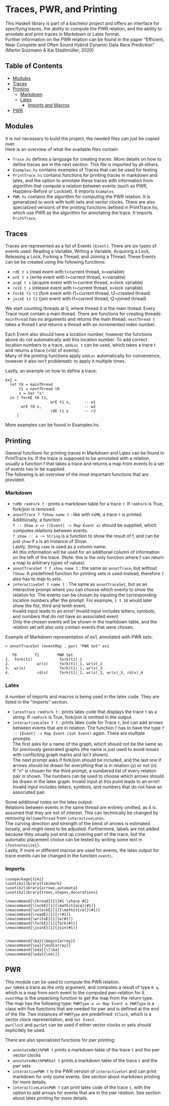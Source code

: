 # Traces, PWR, and Printing
This Haskell library is part of a bachelor project and offers an interface for specifying traces, the ability to compute the PWR relation, and the ability to annotate and print traces in Markdown or Latex format.  
Further information on the PWR relation can be found in the paper "Efficient, Near Complete and Often Sound Hybrid Dynamic Data Race Prediction" (Martin Sulzmann & Kai Stadtmüller, 2020)

## Table of Contents
* [Modules](#modules)
* [Traces](#traces)
* [Printing](#printing)
  * [Markdown](#markdown)
  * [Latex](#latex)
    * [Imports and Macros](#imports)
* [PWR](#pwr)

## Modules
It is not necessary to build the project, the needed files can just be copied over.  
Here is an overview of what the available files contain:
- `Trace.hs` defines a language for creating traces. More details on how to define traces are in the next section. This file is imported by all others.
- `Examples.hs` contains examples of Traces that can be used for testing
- `PrintTrace.hs` contains functions for printing traces in markdown and latex, and the option to annotate these traces with information
from algorithm that compute a relation between events (such as PWR, Happens-Before or Lockset). It imports `Examples`.
- `PWR.hs` contains the algorithm for computing the PWR relation. It is generalized to work with both sets and vector clocks. There are also specialized versions of the printing functions defined in PrintTrace.hs, which use PWR as the algorithm for annotating the trace. It imports `PrintTrace`.


## Traces
Traces are represented as a list of Events `[Event]`. There are six types of events used: Reading a Variable, Writing a Variable, Acquiring a Lock, Releasing a Lock, Forking a Thread, and Joining a Thread. These Events can be be created using the following functions:  
- `rdE t x` (read event with t=current thread, x=variable)
- `wrE t x` (write event with t=current thread, x=variable)
- `acqE t x` (acquire event with t=current thread, x=lock variable)
- `relE t x` (release event with t=current thread, x=lock variable)
- `forkE t1 t2` (fork event with t1=current thread, t2=created thread)
- `joinE t1 t2` (join event with t1=current thread, t2=joined thread)


We start counting threads at 0, where thread 0 is the main thread. Every Trace must contain a main thread. There are functions for creating threads:  
`mainThread` has no arguments and returns the main thread. `nextThread t` takes a thread t and returns a thread with an incremented index number.


Each Event also should have a location number, however the functions above do not automatically add this location number. To add correct location numbers to a trace, `addLoc t` can be used, which takes a trace t and returns a trace (=list of events).  
Many of the printing functions apply `addLoc` automatically for convenience, however it also isn't problematic to apply it multiple times.


Lastly, an example on how to define a trace:  
```
ex1 =
  let t0 = mainThread
      t1 = nextThread t0
      x = Var "x"
  in [ forkE t0 t1,
                    wrE t1 x,      -- w1
       wrE t0 x,                   -- w2
                    rdE t1 x       -- r3
     ]
```
More examples can be found in Examples.hs.

## Printing
General functions for printing traces in Markdown and Latex can be found in PrintTrace.hs. If the trace is supposed to be annotated with a relation, usually a function f that takes a trace and returns a map from events to a set of events has to be supplied.  
The following is an overview of the most important functions that are provided.

### Markdown
- `toMD remFork t` : prints a markdown table for a trace `t`. If `remFork` is True, fork/join is removed.
- `annotTrace f fShow name t` : like with `toMD`, a trace `t` is printed. Additionally, a function  
`f :: Show a => ([Event] -> Map Event a)` should be supplied, which computes relations between events.  
`f_show :: a -> String` is a function to show the result of f, and can be just `show` if `a` is an instance of Show.  
Lastly, String `name` is used as a column name.  
All this information will be used for an additional column of information on the left of the trace. (Note: this is the only function where f can return a map to arbitrary types of values)
- `annotTraceSet f f_show name t` : the same as `annotTrace`, but without `fShow`. A predefined function for printing sets is used instead, therefore `f` also has to map to sets.
- `interactiveSet f name t` : The same as `annotTraceSet`, but as an interactive prompt where you can choose which events to show the relation for. The events can be chosen by inputing the corresponding location numbers after the prompt. For example, `1 3 10` would later show the fist, third and tenth event.  
Invalid input leads to an error! Invalid input includes letters, symbols, and numbers that do not have an associated event.  
Only the chosen events will be shown in the markdown table, and the relation set will also only contain events that were chosen.


Example of Markdown representation of ex1, annotated with PWR sets:  
``` 
> annotTraceSet (eventMap . pwr) "PWR Set" ex1

   T0        T1        PWR Set
1.  fork(t1)            fork(t1)_1
2.            wr(x)     fork(t1)_1, wr(x)_2
3.  wr(x)               fork(t1)_1, wr(x)_3
4.            rd(x)     fork(t1)_1, wr(x)_2, wr(x)_3, rd(x)_4
```

### Latex
A number of imports and macros is being used in the latex code. They are listed in the "Imports" section.
- `latexTrace remFork t` : prints latex code that displays the trace `t` as a string. If `remFork` is True, fork/join is omitted in the output.
- `interactiveLatex f t` : prints latex code for Trace `t`, but can add arrows between events that are in relation. The function `f` has to have the type `f :: [Event] -> Map Event (Set Event)` again. There are multiple prompts:  
The first asks for a name of the graph, which should not be the same as for previously generated graphs (the name is just used to avoid issues with conflicting graph marks and isn't shown).  
The next prompt asks if fork/join should be included, and the last one if arrows should be drawn for everything that is in relation (y) or not (n).  
If "n" is chosen for the third prompt, a numbered list of every relation pair is shown. The numbers can be used to choose which arrows should be drawn in the latex graph. Invalid input at this point leads to an error! Invalid input includes letters, symbols, and numbers that do not have an associated pair.  


Some additional notes on the latex output:  
Relations between events in the same thread are entirely omitted, as it is assumed that they are not of interest. This can technically be changed by removing `delSameThread` from `interactiveLatex`.  
The curving direction and strength of the bend of arrows is estimated loosely, and might need to be adjusted. Furthermore, labels are not added because they usually just end up covering part of the trace, but the automatic placement choice can be tested by writing some text in `\footnotesize{}`.  
Lastly, if more or different macros are used for events, the latex output for trace events can be changed in the function `eventL`.

### Imports
```
\usepackage{tikz}
\usetikzlibrary{tikzmark}
\usetikzlibrary{arrows,automata}
\usetikzlibrary{trees,shapes,decorations}

\newcommand{\thread}[2]{#1 \sharp #2}
\newcommand{\lockE}[1]{\mathit{acq}(#1)}
\newcommand{\unlockE}[1]{\mathit{rel}(#1)}
\newcommand{\readE}[1]{r(#1)}
\newcommand{\writeE}[1]{w(#1)}
\newcommand{\forkE}[1]{fork(#1)}
\newcommand{\joinE}[1]{join(#1)}


\newcommand{\ba}{\begin{array}}
\newcommand{\ea}{\end{array}}
\newcommand{\bda}{\[\ba}
\newcommand{\eda}{\ea\]}
```

## PWR
This module can be used to compute the PWR relation.  
`pwr` takes a trace as the only argument, and computes a result of type `R a`, which is a map from each event to the computed pwr-relation for it. `eventMap` is the unpacking function to get the map from the return type.  
The map has the following type: `PWRType a => Map Event a`. `PWRType` is a class with five functions that are needed for pwr and is defined at the end of the file. Two instances of `PWRType` are predefined: `VClock`, which is a vector clock representation, and `Set Event`.  
`pwrClock` and `pwrSet` can be used if either vector clocks or sets should explicitely be used.


There are also specialized functions for pwr printing:  
- `annotatedWithPWR t` prints a markdown table of the trace `t` and the pwr vector clocks
- `annotatedWithPWRSet t` prints a markdown table of the trace `t` and the pwr sets
- `interactivePWR t` is the PWR version of `interactiveSet` and can print markdown for only some events. See section about markdown printing for more details.
- `interactiveLatexPWR t` can print latex code of the trace `t`, with the option to add arrows for events that are in the pwr relation. See section about latex printing for more details. 